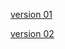 [version 01](https://github.com/Damon-Salvatore/leetcode/blob/master/problems/27/Remove_Element_v1.js)

[version 02](https://github.com/Damon-Salvatore/leetcode/blob/master/problems/27/Remove_Element_v2.js)
